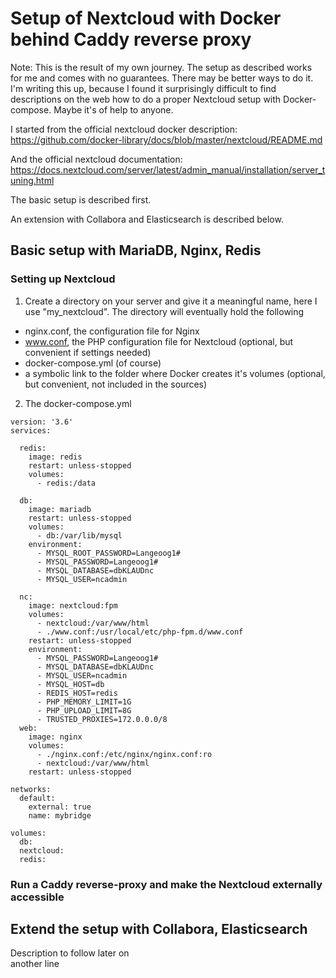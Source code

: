 # Setup of Nextcloud with Docker behind Caddy reverse proxy

Note: This is the result of my own journey. The setup as described works for me and comes with no guarantees. There may be better ways to do it.
I'm writing this up, because I found it surprisingly difficult to find descriptions on the web how to do a proper Nextcloud setup with Docker-compose. Maybe it's of help to anyone.

I started from the official nextcloud docker description: https://github.com/docker-library/docs/blob/master/nextcloud/README.md

And the official nextcloud documentation: https://docs.nextcloud.com/server/latest/admin_manual/installation/server_tuning.html

The basic setup is described first. 

An extension with Collabora and Elasticsearch is described below.
 
## Basic setup with MariaDB, Nginx, Redis

### Setting up Nextcloud
1) Create a directory on your server and give it a meaningful name, here I use "my_nextcloud".
The directory will eventually hold the following
- nginx.conf, the configuration file for Nginx
- www.conf,  the PHP configuration file for Nextcloud (optional, but convenient if settings needed)
- docker-compose.yml (of course)
- a symbolic link to the folder where Docker creates it's volumes (optional, but convenient, not included in the sources)

2) The docker-compose.yml
```
version: '3.6'
services:

  redis:
    image: redis
    restart: unless-stopped
    volumes:
      - redis:/data

  db:
    image: mariadb
    restart: unless-stopped
    volumes:
      - db:/var/lib/mysql
    environment:
      - MYSQL_ROOT_PASSWORD=Langeoog1#
      - MYSQL_PASSWORD=Langeoog1#
      - MYSQL_DATABASE=dbKLAUDnc
      - MYSQL_USER=ncadmin
      
  nc:
    image: nextcloud:fpm
    volumes:
      - nextcloud:/var/www/html
      - ./www.conf:/usr/local/etc/php-fpm.d/www.conf
    restart: unless-stopped
    environment:
      - MYSQL_PASSWORD=Langeoog1#
      - MYSQL_DATABASE=dbKLAUDnc
      - MYSQL_USER=ncadmin
      - MYSQL_HOST=db
      - REDIS_HOST=redis
      - PHP_MEMORY_LIMIT=1G
      - PHP_UPLOAD_LIMIT=8G
      - TRUSTED_PROXIES=172.0.0.0/8
  web:
    image: nginx
    volumes:
      - ./nginx.conf:/etc/nginx/nginx.conf:ro
      - nextcloud:/var/www/html
    restart: unless-stopped  
    
networks:
  default:
    external: true
    name: mybridge
    
volumes:
  db:
  nextcloud:
  redis:
```
### Run a Caddy reverse-proxy and make the Nextcloud externally accessible

## Extend the setup with Collabora, Elasticsearch
 
Description to follow   later  on  
another line  